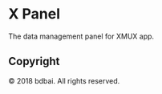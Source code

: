 # X Panel

The data management panel for XMUX app.

## Copyright
© 2018 bdbai. All rights reserved.
